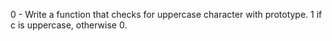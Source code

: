0 - Write a function that checks for uppercase character with prototype. 1 if c is uppercase, otherwise 0.

